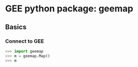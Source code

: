 # GEE python package: geemap

## Basics

### Connect to GEE

```python
>>> import geemap
>>> m = geemap.Map()
>>> m
```


